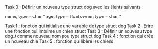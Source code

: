 Task 0 : Définir un nouveau type struct dog avec les élents suivants :

name, type = char *
age, type = float
owner, type = char *

Task 1 :  fonction qui initialise une variable de type struct dog
Task 2 : Erire une fonction qui imprime un chien struct
Task 3 : Définir un nouveau type dog_t comme nouveau nom pou type struct dog
Task 4 : fonction qui crée un nouveau chie
Task 5 :  fonction qui libère les chiens
